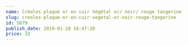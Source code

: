 ```yaml
---
name: Créoles plaqué or en cuir Végétal or/ noir/ rouge tangerine
slug: creoles-plaque-or-en-cuir-vegetal-or-noir-rouge-tangerine
id: 5879
publish_date: 2019-01-28 16:47:28
price: 32
---
```

